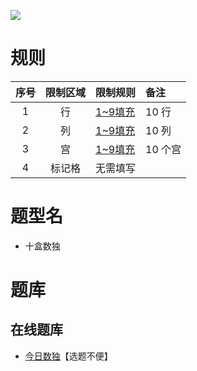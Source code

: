 ![](https://cn.sudoku.today/pic/02/tenbox/39354_418525.png)

# 规则

| 序号  | 限制区域 | 限制规则     | 备注     |
|:---:|:----:|:---------|:-------|
|  1  |  行   | [1~9填充] | 10 行   |
|  2  |  列   | [1~9填充] | 10 列   |
|  3  |  宫   | [1~9填充] | 10 个宫  |
|  4  | 标记格  | 无需填写     | &nbsp; | 

# 题型名

- 十盒数独

# 题库

## 在线题库

- [今日数独]【选题不便】

[1~9填充]: ../../../rules.md#1to9填充

[今日数独]: https://cn.sudoku.today/g-ten-box-sudoku/
